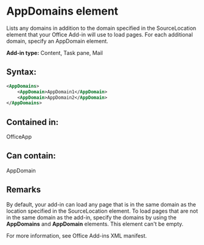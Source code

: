 
# AppDomains element
Lists any domains in addition to the domain specified in the SourceLocation element that your Office Add-in will use to load pages. For each additional domain, specify an AppDomain element.

 **Add-in type:** Content, Task pane, Mail


## Syntax:


```XML
<AppDomains>
    <AppDomain>AppDomain1</AppDomain>
    <AppDomain>AppDomain2</AppDomain>
</AppDomains>
```


## Contained in:

OfficeApp


## Can contain:

AppDomain


## Remarks

By default, your add-in can load any page that is in the same domain as the location specified in the SourceLocation element. To load pages that are not in the same domain as the add-in, specify the domains by using the **AppDomains** and **AppDomain** elements. This element can't be empty. 

For more information, see Office Add-ins XML manifest.


